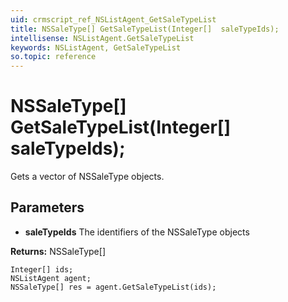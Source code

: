 ```yaml
---
uid: crmscript_ref_NSListAgent_GetSaleTypeList
title: NSSaleType[] GetSaleTypeList(Integer[]  saleTypeIds);
intellisense: NSListAgent.GetSaleTypeList
keywords: NSListAgent, GetSaleTypeList
so.topic: reference
---
```


# NSSaleType[] GetSaleTypeList(Integer[]  saleTypeIds);

Gets a vector of NSSaleType objects.

## Parameters

* **saleTypeIds** The identifiers of the NSSaleType objects

**Returns:** NSSaleType[]

```crmscript
Integer[] ids;
NSListAgent agent;
NSSaleType[] res = agent.GetSaleTypeList(ids);
```

